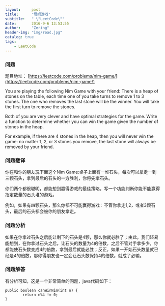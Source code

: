 ```yaml
---
layout:     post
title:      "尼姆游戏"
subtitle:   " \"LeetCode\""
date:       2016-9-6 13:53:55
author:     "Zering"
header-img: "img/road.jpg"
catalog: true
tags:
    - LeetCode
---
```

### 问题
题目地址： [https://leetcode.com/problems/nim-game/](https://leetcode.com/problems/nim-game/)

You are playing the following Nim Game with your friend: There is a heap of stones on the table, each time one of you take turns to remove 1 to 3 stones. The one who removes the last stone will be the winner. You will take the first turn to remove the stones.

Both of you are very clever and have optimal strategies for the game. Write a function to determine whether you can win the game given the number of stones in the heap.

For example, if there are 4 stones in the heap, then you will never win the game: no matter 1, 2, or 3 stones you remove, the last stone will always be removed by your friend.

### 问题翻译
你在和你的朋友玩下面这个Nim Game:桌子上面有一堆石头，每次可以拿走一到三颗石头，拿到最后的石头的一方胜利，你将先拿石头。

你们两个都很聪明，都能想到赢得游戏的最佳策略。写一个功能判断你能不能赢得指定数量的石头堆的游戏。

例如，如果有四颗石头，那么你都不可能赢得游戏：不管你拿走1,2，或者3颗石头，最后的石头都会被你的朋友拿走。

### 问题分析
如果在你拿过石头之后能让剩下的石头是4颗，那么你就必胜了；由此，我们轻易能想到，在你拿过石头之后，让石头的数量为4的倍数，之后不管对手拿多少，你都能使石头数变成4的倍数，拿到最后就能必胜；反正，如果一开始石头数量就已经是4的倍数，那你得朋友也一定会让石头数保持4的倍数，就成了必输。

### 问题解答
有分析可知，这是一个非常简单的问题，java代码如下：

	public boolean canWinNim(int n) {
	        return n%4 != 0;
	}